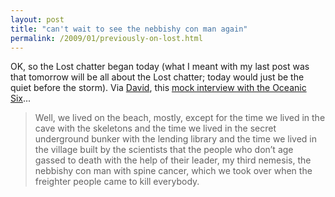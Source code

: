 ```yaml
---
layout: post
title: "can't wait to see the nebbishy con man again"
permalink: /2009/01/previously-on-lost.html
---
```


OK, so the Lost chatter began today (what I meant with my last post was that tomorrow will be all about the Lost chatter; today would just be the quiet before the storm). Via [David](http://hello.typepad.com/), this [mock interview with the Oceanic Six](http://throwingthings.blogspot.com/2009_01_18_archive.html#8633932775461248659)...

> Well, we lived on the beach, mostly, except for the time we lived in the cave with the skeletons and the time we lived in the secret underground bunker with the lending library and the time we lived in the village built by the scientists that the people who don’t age gassed to death with the help of their leader, my third nemesis, the nebbishy con man with spine cancer, which we took over when the freighter people came to kill everybody.